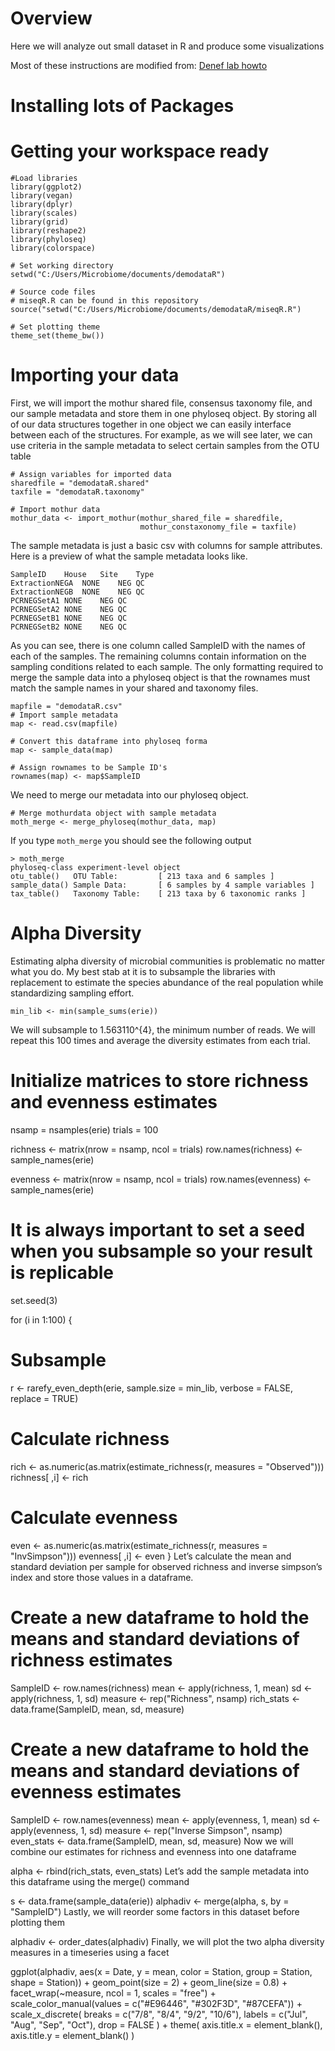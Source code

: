 # Overview
Here we will analyze out small dataset in R and produce some visualizations


Most of these instructions are modified from:
[Denef lab howto](http://deneflab.github.io/MicrobeMiseq/demos/mothur_2_phyloseq.html#alpha_diversity)

# Installing lots of Packages

# Getting your workspace ready

```
#Load libraries
library(ggplot2)
library(vegan)
library(dplyr)
library(scales)
library(grid)
library(reshape2)
library(phyloseq)
library(colorspace)
```

```
# Set working directory
setwd("C:/Users/Microbiome/documents/demodataR")

# Source code files
# miseqR.R can be found in this repository
source("setwd("C:/Users/Microbiome/documents/demodataR/miseqR.R")

# Set plotting theme
theme_set(theme_bw())
```

# Importing your data

First, we will import the mothur shared file, consensus taxonomy file, and our sample metadata and store them in one phyloseq object. By storing all of our data structures together in one object we can easily interface between each of the structures. For example, as we will see later, we can use criteria in the sample metadata to select certain samples from the OTU table

```
# Assign variables for imported data
sharedfile = "demodataR.shared"
taxfile = "demodataR.taxonomy"

# Import mothur data
mothur_data <- import_mothur(mothur_shared_file = sharedfile,
                             mothur_constaxonomy_file = taxfile)
```

The sample metadata is just a basic csv with columns for sample attributes. Here is a preview of what the sample metadata looks like.

```
SampleID	House	Site	Type
ExtractionNEGA	NONE	NEG	QC
ExtractionNEGB	NONE	NEG	QC
PCRNEGSetA1	NONE	NEG	QC
PCRNEGSetA2	NONE	NEG	QC
PCRNEGSetB1	NONE	NEG	QC
PCRNEGSetB2	NONE	NEG	QC
```

As you can see, there is one column called SampleID with the names of each of the samples. The remaining columns contain information on the sampling conditions related to each sample. The only formatting required to merge the sample data into a phyloseq object is that the rownames must match the sample names in your shared and taxonomy files.

```
mapfile = "demodataR.csv"
# Import sample metadata
map <- read.csv(mapfile)

# Convert this dataframe into phyloseq forma
map <- sample_data(map)

# Assign rownames to be Sample ID's
rownames(map) <- map$SampleID
```

We need to merge our metadata into our phyloseq object.
```
# Merge mothurdata object with sample metadata
moth_merge <- merge_phyloseq(mothur_data, map)
```

If you type `moth_merge` you should see the following output

```
> moth_merge
phyloseq-class experiment-level object
otu_table()   OTU Table:         [ 213 taxa and 6 samples ]
sample_data() Sample Data:       [ 6 samples by 4 sample variables ]
tax_table()   Taxonomy Table:    [ 213 taxa by 6 taxonomic ranks ]
```


# Alpha Diversity

Estimating alpha diversity of microbial communities is problematic no matter what you do. My best stab at it is to subsample the libraries with replacement to estimate the species abundance of the real population while standardizing sampling effort.

```
min_lib <- min(sample_sums(erie))
```
We will subsample to 1.563110^{4}, the minimum number of reads. We will repeat this 100 times and average the diversity estimates from each trial.

# Initialize matrices to store richness and evenness estimates
nsamp = nsamples(erie)
trials = 100

richness <- matrix(nrow = nsamp, ncol = trials)
row.names(richness) <- sample_names(erie)

evenness <- matrix(nrow = nsamp, ncol = trials)
row.names(evenness) <- sample_names(erie)

# It is always important to set a seed when you subsample so your result is replicable 
set.seed(3)

for (i in 1:100) {
  # Subsample
  r <- rarefy_even_depth(erie, sample.size = min_lib, verbose = FALSE, replace = TRUE)
  
  # Calculate richness
  rich <- as.numeric(as.matrix(estimate_richness(r, measures = "Observed")))
  richness[ ,i] <- rich
  
  # Calculate evenness
  even <- as.numeric(as.matrix(estimate_richness(r, measures = "InvSimpson")))
  evenness[ ,i] <- even
}
Let’s calculate the mean and standard deviation per sample for observed richness and inverse simpson’s index and store those values in a dataframe.

# Create a new dataframe to hold the means and standard deviations of richness estimates
SampleID <- row.names(richness)
mean <- apply(richness, 1, mean)
sd <- apply(richness, 1, sd)
measure <- rep("Richness", nsamp)
rich_stats <- data.frame(SampleID, mean, sd, measure)

# Create a new dataframe to hold the means and standard deviations of evenness estimates
SampleID <- row.names(evenness)
mean <- apply(evenness, 1, mean)
sd <- apply(evenness, 1, sd)
measure <- rep("Inverse Simpson", nsamp)
even_stats <- data.frame(SampleID, mean, sd, measure)
Now we will combine our estimates for richness and evenness into one dataframe

alpha <- rbind(rich_stats, even_stats)
Let’s add the sample metadata into this dataframe using the merge() command

s <- data.frame(sample_data(erie))
alphadiv <- merge(alpha, s, by = "SampleID") 
Lastly, we will reorder some factors in this dataset before plotting them

alphadiv <- order_dates(alphadiv)
Finally, we will plot the two alpha diversity measures in a timeseries using a facet

ggplot(alphadiv, aes(x = Date, y = mean, color = Station, group = Station, shape = Station)) +
  geom_point(size = 2) + 
  geom_line(size = 0.8) +
  facet_wrap(~measure, ncol = 1, scales = "free") +
  scale_color_manual(values = c("#E96446", "#302F3D", "#87CEFA")) +
  scale_x_discrete(
    breaks = c("7/8", "8/4", "9/2", "10/6"),
    labels = c("Jul", "Aug", "Sep", "Oct"), 
    drop = FALSE
  ) +
  theme(
    axis.title.x = element_blank(),
    axis.title.y = element_blank()
  )
